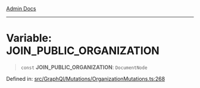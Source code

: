 [Admin Docs](/)

***

# Variable: JOIN\_PUBLIC\_ORGANIZATION

> `const` **JOIN\_PUBLIC\_ORGANIZATION**: `DocumentNode`

Defined in: [src/GraphQl/Mutations/OrganizationMutations.ts:268](https://github.com/PalisadoesFoundation/talawa-admin/blob/main/src/GraphQl/Mutations/OrganizationMutations.ts#L268)
